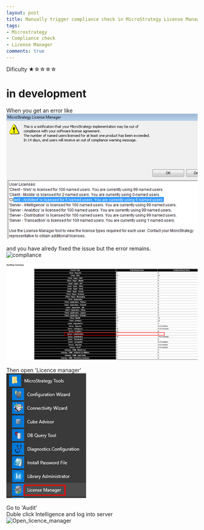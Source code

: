 ```yaml
---
layout: post
title: Manually trigger compliance check in MicroStrategy License Manager
tags:
- Microstrategy
- Compliance check
- License Manager
comments: true
---
```

Dificulty ★☆☆☆☆


# in development


When you get an error like <br />
![License_manager1](/img/20210620_0007/License_manager1.png)

and you have alredy fixed the issue but the error remains. <br />
![compliance](/img/20210620_0007/compliance_hidden.png)

![compliance1](/img/20210620_0007/compliance1.png)

Then open 'Licence manager' <br />
![Open_licence_manager](/img/20210620_0007/Open_licence_manager.png)

Go to 'Audit' <br />
Duble click Intelligence and log into server <br />
![Open_licence_manager](/img/20210620_0007/Compliance_Check_hiden.png)

